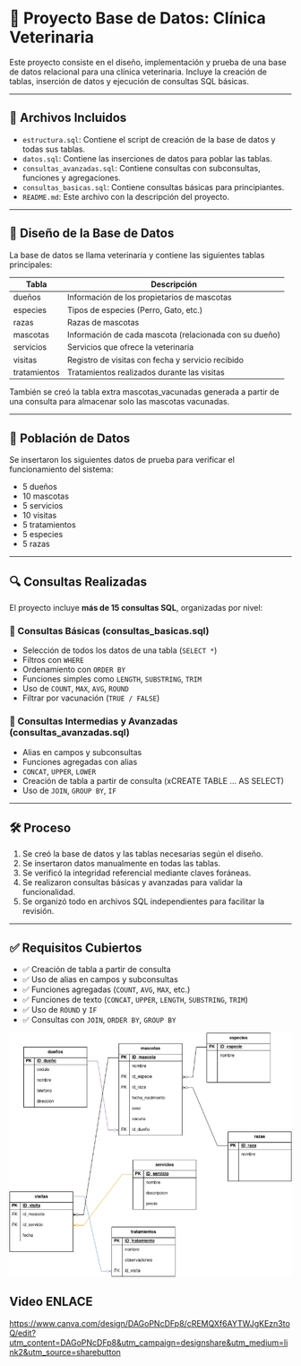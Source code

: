 # 🐾 Proyecto Base de Datos: Clínica Veterinaria

Este proyecto consiste en el diseño, implementación y prueba de una base de datos relacional para una clínica veterinaria. Incluye la creación de tablas, inserción de datos y ejecución de consultas SQL básicas.

---

## 📁 Archivos Incluidos

- `estructura.sql`: Contiene el script de creación de la base de datos y todas sus tablas.
- `datos.sql`: Contiene las inserciones de datos para poblar las tablas.
- `consultas_avanzadas.sql`: Contiene consultas con subconsultas, funciones y agregaciones.
- `consultas_basicas.sql`: Contiene consultas básicas para principiantes.
- `README.md`: Este archivo con la descripción del proyecto.

---

## 🧩 Diseño de la Base de Datos

La base de datos se llama veterinaria y contiene las siguientes tablas principales:

| Tabla         | Descripción                                                  |
|---------------|--------------------------------------------------------------|
| dueños        | Información de los propietarios de mascotas                  |
| especies      | Tipos de especies (Perro, Gato, etc.)                        |
| razas         | Razas de mascotas                                            |
| mascotas      | Información de cada mascota (relacionada con su dueño)       |
| servicios     | Servicios que ofrece la veterinaria                          |
| visitas       | Registro de visitas con fecha y servicio recibido            |
| tratamientos  | Tratamientos realizados durante las visitas                  |

También se creó la tabla extra mascotas_vacunadas generada a partir de una consulta para almacenar solo las mascotas vacunadas.

---

## 🔢 Población de Datos

Se insertaron los siguientes datos de prueba para verificar el funcionamiento del sistema:

- 5 dueños
- 10 mascotas
- 5 servicios
- 10 visitas
- 5 tratamientos
- 5 especies
- 5 razas

---

## 🔍 Consultas Realizadas

El proyecto incluye **más de 15 consultas SQL**, organizadas por nivel:

### 📘 Consultas Básicas (consultas_basicas.sql)
- Selección de todos los datos de una tabla (`SELECT *`)
- Filtros con `WHERE`
- Ordenamiento con `ORDER BY`
- Funciones simples como `LENGTH`, `SUBSTRING`, `TRIM`
- Uso de `COUNT`, `MAX`, `AVG`, `ROUND`
- Filtrar por vacunación (`TRUE / FALSE`)

### 📙 Consultas Intermedias y Avanzadas (consultas_avanzadas.sql)
- Alias en campos y subconsultas
- Funciones agregadas con alias
- `CONCAT`, `UPPER`, `LOWER`
- Creación de tabla a partir de consulta (xCREATE TABLE ... AS SELECT)
- Uso de `JOIN`, `GROUP BY`, `IF`

---

## 🛠️ Proceso

1. Se creó la base de datos y las tablas necesarias según el diseño.
2. Se insertaron datos manualmente en todas las tablas.
3. Se verificó la integridad referencial mediante claves foráneas.
4. Se realizaron consultas básicas y avanzadas para validar la funcionalidad.
5. Se organizó todo en archivos SQL independientes para facilitar la revisión.

---

## ✅ Requisitos Cubiertos

- ✅ Creación de tabla a partir de consulta
- ✅ Uso de alias en campos y subconsultas
- ✅ Funciones agregadas (`COUNT`, `AVG`, `MAX`, etc.)
- ✅ Funciones de texto (`CONCAT`, `UPPER`, `LENGTH`, `SUBSTRING`, `TRIM`)
- ✅ Uso de `ROUND` y `IF`
- ✅ Consultas con `JOIN`, `ORDER BY`, `GROUP BY`

![alt text](image.png)

## Video ENLACE
https://www.canva.com/design/DAGoPNcDFp8/cREMQXf6AYTWJgKEzn3toQ/edit?utm_content=DAGoPNcDFp8&utm_campaign=designshare&utm_medium=link2&utm_source=sharebutton